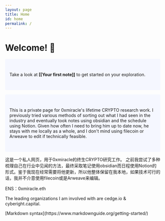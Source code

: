 ```yaml
---
layout: page
title: Home
id: home
permalink: /
---
```


# Welcome! 🌱

<p style="padding: 3em 1em; background: #f5f7ff; border-radius: 4px;">
  Take a look at <span style="font-weight: bold">[[Your first note]]</span> to get started on your exploration.
</p>
<p style="padding: 3em 1em; background: #f5f7ff; border-radius: 4px;">
This is a private page for 0xmiracle's lifetime CRYPTO research work.
I previously tried various methods of sorting out what I had seen in the industry and eventually took notes using obsidian and the schedule using Notion. Given how often I need to bring him up to date now, he stays with me locally as a whole, and I don't mind using filecoin or Arweave to edit if technically feasible.

这是一个私人网页，用于0xmiracle的终生CRYPTO研究工作。
之前我尝试了多种梳理自己在行业中见闻的方法，最终采取笔记使用obsidian而日程使用Notion的形式。鉴于我现在经常需要将他更新，所以他整体保留在我本地，如果技术可行的话，我并不介意使用filecoin或是Arweave来编辑。



ENS：0xmiracle.eth

The leading organizations I am involved with are cedge.io & cyberight.capital.
</p>
[Markdown syntax](https://www.markdownguide.org/getting-started/)

<style>
  .wrapper {
    max-width: 60em;
  }
</style>



